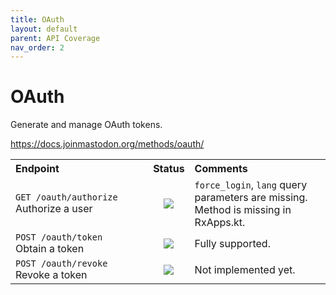 ```yaml
---
title: OAuth
layout: default
parent: API Coverage
nav_order: 2
---
```


# OAuth

Generate and manage OAuth tokens.

<a href="https://docs.joinmastodon.org/methods/oauth/" target="_blank">https://docs.joinmastodon.org/methods/oauth/</a>

<table style="width:100%;table-layout:fixed;">
  <tr>
    <th style="width:45%;text-align:left;">Endpoint</th>
    <th style="width:10%;text-align:center;">Status</th>
    <th style="width:45%;text-align:left;">Comments</th>
  </tr>
  <tr>
    <td style="width:45%;text-align:left;"><code>GET /oauth/authorize</code><br>Authorize a user</td>
    <td style="width:10%;text-align:center;"><img src="/assets/orange16.png"></td>
    <td style="width:45%;text-align:left;"><code>force_login</code>, <code>lang</code> query parameters are missing. Method is missing in RxApps.kt.</td>
  </tr>
  <tr>
    <td style="width:45%;text-align:left;"><code>POST /oauth/token</code><br>Obtain a token</td>
    <td style="width:10%;text-align:center;"><img src="/assets/green16.png"></td>
    <td style="width:45%;text-align:left;">Fully supported.</td>
  </tr>
  <tr>
    <td style="width:45%;text-align:left;"><code>POST /oauth/revoke</code><br>Revoke a token</td>
    <td style="width:10%;text-align:center;"><img src="/assets/red16.png"></td>
    <td style="width:45%;text-align:left;">Not implemented yet.</td>
  </tr>
</table>
